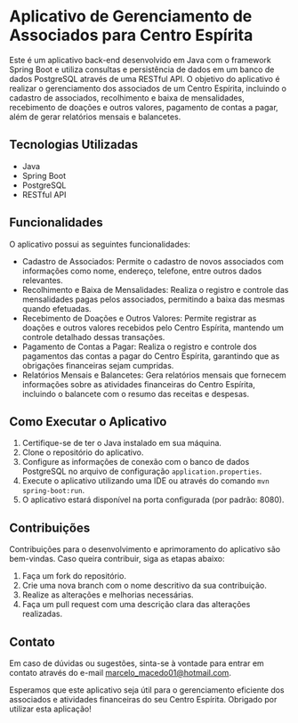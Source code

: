 # Aplicativo de Gerenciamento de Associados para Centro Espírita

Este é um aplicativo back-end desenvolvido em Java com o framework Spring Boot e utiliza consultas e persistência de dados em um banco de dados PostgreSQL através de uma RESTful API. O objetivo do aplicativo é realizar o gerenciamento dos associados de um Centro Espírita, incluindo o cadastro de associados, recolhimento e baixa de mensalidades, recebimento de doações e outros valores, pagamento de contas a pagar, além de gerar relatórios mensais e balancetes.

## Tecnologias Utilizadas

- Java
- Spring Boot
- PostgreSQL
- RESTful API

## Funcionalidades

O aplicativo possui as seguintes funcionalidades:

- Cadastro de Associados: Permite o cadastro de novos associados com informações como nome, endereço, telefone, entre outros dados relevantes.
- Recolhimento e Baixa de Mensalidades: Realiza o registro e controle das mensalidades pagas pelos associados, permitindo a baixa das mesmas quando efetuadas.
- Recebimento de Doações e Outros Valores: Permite registrar as doações e outros valores recebidos pelo Centro Espírita, mantendo um controle detalhado dessas transações.
- Pagamento de Contas a Pagar: Realiza o registro e controle dos pagamentos das contas a pagar do Centro Espírita, garantindo que as obrigações financeiras sejam cumpridas.
- Relatórios Mensais e Balancetes: Gera relatórios mensais que fornecem informações sobre as atividades financeiras do Centro Espírita, incluindo o balancete com o resumo das receitas e despesas.

## Como Executar o Aplicativo

1. Certifique-se de ter o Java instalado em sua máquina.
2. Clone o repositório do aplicativo.
3. Configure as informações de conexão com o banco de dados PostgreSQL no arquivo de configuração `application.properties`.
4. Execute o aplicativo utilizando uma IDE ou através do comando `mvn spring-boot:run`.
5. O aplicativo estará disponível na porta configurada (por padrão: 8080).

## Contribuições

Contribuições para o desenvolvimento e aprimoramento do aplicativo são bem-vindas. Caso queira contribuir, siga as etapas abaixo:

1. Faça um fork do repositório.
2. Crie uma nova branch com o nome descritivo da sua contribuição.
3. Realize as alterações e melhorias necessárias.
4. Faça um pull request com uma descrição clara das alterações realizadas.

## Contato

Em caso de dúvidas ou sugestões, sinta-se à vontade para entrar em contato através do e-mail marcelo_macedo01@hotmail.com.

Esperamos que este aplicativo seja útil para o gerenciamento eficiente dos associados e atividades financeiras do seu Centro Espírita. Obrigado por utilizar esta aplicação!